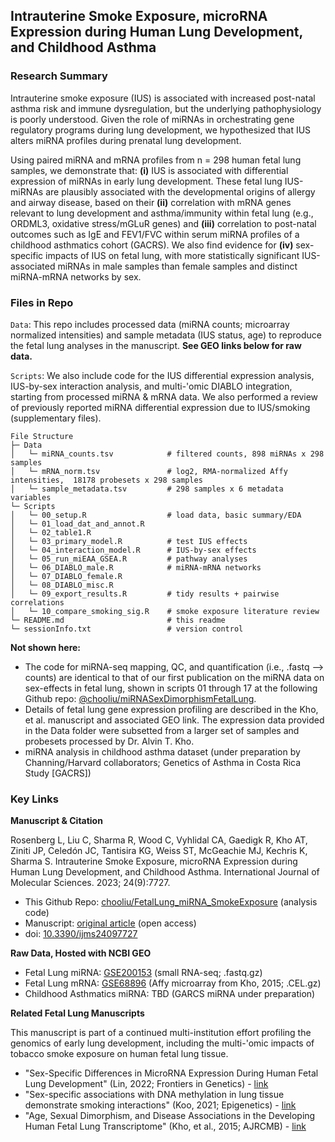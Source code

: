 ## Intrauterine Smoke Exposure, microRNA Expression during Human Lung Development, and Childhood Asthma

### Research Summary

Intrauterine smoke exposure (IUS) is associated with increased post-natal asthma risk and immune dysregulation, but the underlying pathophysiology is poorly understood. Given the role of miRNAs in orchestrating gene regulatory programs during lung development, we hypothesized that IUS alters miRNA profiles during prenatal lung development.

Using paired miRNA and mRNA profiles from n = 298 human fetal lung samples, we demonstrate that: **(i)** IUS is associated with differential expression of miRNAs in early lung development. These fetal lung IUS-miRNAs are plausibly associated with the developmental origins of allergy and airway disease, based on their **(ii)** correlation with mRNA genes relevant to lung development and asthma/immunity within fetal lung (e.g., ORDML3, oxidative stress/mGLuR genes) and **(iii)** correlation to post-natal outcomes such as IgE and FEV1/FVC within serum miRNA profiles of a childhood asthmatics cohort (GACRS). We also find evidence for **(iv)** sex-specific impacts of IUS on fetal lung, with more statistically significant IUS-associated miRNAs in male samples than female samples and distinct miRNA-mRNA networks by sex.

### Files in Repo

`Data`: This repo includes processed data (miRNA counts; microarray normalized intensities) and sample metadata (IUS status, age) to reproduce the fetal lung analyses in the manuscript. **See GEO links below for raw data.**

`Scripts`: We also include code for the IUS differential expression analysis, IUS-by-sex interaction analysis, and multi-'omic DIABLO integration, starting from processed miRNA & mRNA data. We also performed a review of previously reported miRNA differential expression due to IUS/smoking (supplementary files).

```
File Structure
├─ Data
│   └─ miRNA_counts.tsv            # filtered counts, 898 miRNAs x 298 samples
│   └─ mRNA_norm.tsv               # log2, RMA-normalized Affy intensities,  18178 probesets x 298 samples
│   └─ sample_metadata.tsv         # 298 samples x 6 metadata variables
└─ Scripts
│   └─ 00_setup.R                  # load data, basic summary/EDA
│   └─ 01_load_dat_and_annot.R 
│   └─ 02_table1.R
│   └─ 03_primary_model.R          # test IUS effects
│   └─ 04_interaction_model.R      # IUS-by-sex effects
│   └─ 05_run_miEAA_GSEA.R         # pathway analyses
│   └─ 06_DIABLO_male.R            # miRNA-mRNA networks
│   └─ 07_DIABLO_female.R 
│   └─ 08_DIABLO_misc.R
│   └─ 09_export_results.R         # tidy results + pairwise correlations
│   └─ 10_compare_smoking_sig.R    # smoke exposure literature review 
└─ README.md                       # this readme
└─ sessionInfo.txt                 # version control
```

**Not shown here:**

* The code for miRNA-seq mapping, QC, and quantification (i.e., .fastq --> counts) are identical to that of our first publication on the miRNA data on sex-effects in fetal lung, shown in scripts 01 through 17 at the following Github repo: [\@chooliu/miRNASexDimorphismFetalLung](https://github.com/chooliu/miRNASexDimorphismFetalLung). 
* Details of fetal lung gene expression profiling are described in the Kho, et al. manuscript and associated GEO link. The expression data provided in the Data folder were subsetted from a larger set of samples and probesets processed by Dr. Alvin T. Kho.
* miRNA analysis in childhood asthma dataset (under preparation by Channing/Harvard collaborators; Genetics of Asthma in Costa Rica Study [GACRS])


### Key Links

**Manuscript & Citation**

Rosenberg L, Liu C, Sharma R, Wood C, Vyhlidal CA, Gaedigk R, Kho AT, Ziniti JP, Celedón JC, Tantisira KG, Weiss ST, McGeachie MJ, Kechris K, Sharma S. Intrauterine Smoke Exposure, microRNA Expression during Human Lung Development, and Childhood Asthma. International Journal of Molecular Sciences. 2023; 24(9):7727. 

* This Github Repo: [chooliu/FetalLung_miRNA_SmokeExposure](http://www.github.com/chooliu/FetalLung_miRNA_SmokeExposure) (analysis code)
* Manuscript: [original article](https://www.mdpi.com/1422-0067/24/9/7727) (open access)
* doi: [10.3390/ijms24097727](doi.org/10.3390/ijms24097727)

**Raw Data, Hosted with NCBI GEO**

* Fetal Lung miRNA: [GSE200153](https://www.ncbi.nlm.nih.gov/geo/query/acc.cgi?acc=GSE200153) (small RNA-seq; .fastq.gz)
* Fetal Lung mRNA: [GSE68896](https://www.ncbi.nlm.nih.gov/geo/query/acc.cgi?acc=GSE68896) (Affy microarray from Kho, 2015; .CEL.gz)
* Childhood Asthmatics miRNA: TBD (GARCS miRNA under preparation)

**Related Fetal Lung Manuscripts**

This manuscript is part of a continued multi-institution effort profiling the genomics of early lung development, including the multi-'omic impacts of tobacco smoke exposure on human fetal lung tissue.

* "Sex-Specific Differences in MicroRNA Expression During Human Fetal Lung Development" (Lin, 2022; Frontiers in Genetics) - [link](https://www.frontiersin.org/articles/10.3389/fgene.2022.762834/full)
* "Sex-specific associations with DNA methylation in lung tissue demonstrate smoking interactions" (Koo, 2021; Epigenetics) - [link](https://www.tandfonline.com/doi/full/10.1080/15592294.2020.1819662)
* "Age, Sexual Dimorphism, and Disease Associations in the Developing Human Fetal Lung Transcriptome" (Kho, et al., 2015; AJRCMB) - [link](https://www.tandfonline.com/doi/full/10.1080/15592294.2020.1819662)


